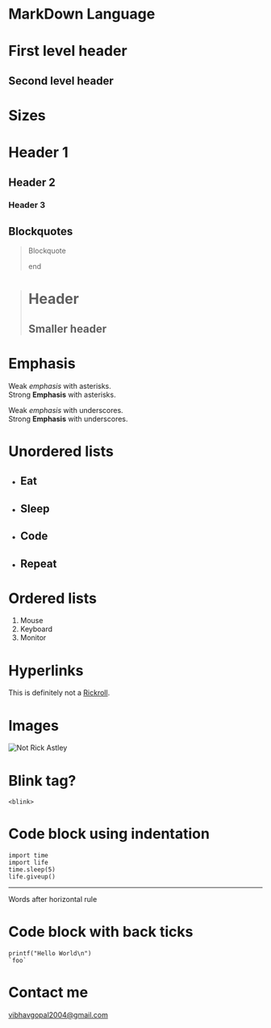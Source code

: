 # MarkDown Language
First level header
==================
Second level header
-------------------
# Sizes
# Header 1
## Header 2
### Header 3

## Blockquotes
> Blockquote
>
> end

>

> # Header 
> ## Smaller header

# Emphasis
Weak *emphasis* with asterisks.  
Strong **Emphasis** with asterisks.  

Weak _emphasis_ with underscores.  
Strong __Emphasis__ with underscores.  

# Unordered lists
* ## Eat
+ ## Sleep
- ## Code
* ## Repeat

# Ordered lists
1. Mouse
2. Keyboard
3. Monitor

# Hyperlinks
This is definitely not a [Rickroll](https://www.youtube.com/watch?v=dQw4w9WgXcQ).

# Images
![Not Rick Astley](https://www.google.com/imgres?imgurl=https%3A%2F%2Fuploads.dailydot.com%2F739%2Fc4%2F1b455342801c3c08.png%3Fauto%3Dcompress%26fm%3Dpng&imgrefurl=https%3A%2F%2Fwww.dailydot.com%2Funclick%2Frickrolling-meme%2F&tbnid=mv33YrtW3noJsM&vet=12ahUKEwj36KnFupH4AhVmi9gFHQc7COkQMygKegUIARDxAQ..i&docid=AgMXn7MrZFfD4M&w=1032&h=552&q=rickroll&ved=2ahUKEwj36KnFupH4AhVmi9gFHQc7COkQMygKegUIARDxAQ "RickyBoi")

# Blink tag?
`<blink>`

# Code block using indentation
    import time
    import life
    time.sleep(5)
    life.giveup()

***
Words after horizontal rule
# Code block with back ticks
`printf("Hello World\n")`\
`` `foo` ``

# Contact me
<vibhavgopal2004@gmail.com>



